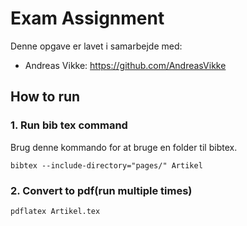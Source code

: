 # Exam Assignment
Denne opgave er lavet i samarbejde med:
* Andreas Vikke: https://github.com/AndreasVikke

## How to run
### 1. Run bib tex command
Brug denne kommando for at bruge en folder til bibtex.
```
bibtex --include-directory="pages/" Artikel
```

### 2. Convert to pdf(run multiple times)
```
pdflatex Artikel.tex
```